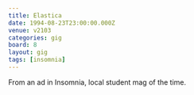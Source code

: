 ```yaml
---
title: Elastica
date: 1994-08-23T23:00:00.000Z
venue: v2103
categories: gig
board: 8
layout: gig
tags: [insomnia]
---
```

From an ad in Insomnia, local student mag of the time.